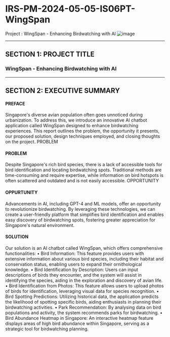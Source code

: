 # IRS-PM-2024-05-05-IS06PT-WingSpan
Project : WingSpan - Enhancing Birdwatching with AI
![image](https://github.com/jithinkrn/IRS-PM-2024-01-13-IS06PT-GRP-WingSpan/assets/55784578/81de524c-7a63-4449-8c76-d041e2017ea5)

------------
## SECTION 1: PROJECT TITLE
### WingSpan - Enhancing Birdwatching with AI 

------------


## SECTION 2: EXECUTIVE SUMMARY
#### PREFACE
Singapore's diverse avian population often goes unnoticed during urbanization. To address this, we introduce an innovative AI chatbot application called WingSpan designed to enhance birdwatching experiences. This report outlines the problem, the opportunity it presents, our proposed solution, design techniques employed, and closing thoughts on the project. PROBLEM

#### PROBLEM
Despite Singapore's rich bird species, there is a lack of accessible tools for bird identification and locating birdwatching spots. Traditional methods are time-consuming and require expertise, while information on bird hotspots is often scattered and outdated and is not easily accessible. OPPORTUNITY

#### OPPURTUNITY
Advancements in AI, including GPT-4 and ML models, offer an opportunity to revolutionize birdwatching. By leveraging these technologies, we can create a user-friendly platform that simplifies bird identification and enables easy discovery of birdwatching spots, fostering greater appreciation for Singapore's natural environment.

#### SOLUTION
Our solution is an AI chatbot called WingSpan, which offers comprehensive functionalities:
• Bird Information: This feature provides users with extensive information about various bird species, including their habitat and conservation status, enabling users to expand their ornithological knowledge.
• Bird Identification by Description: Users can input descriptions of birds they encounter, and the system will assist in identifying the species, aiding in the exploration and discovery of avian life.
• Bird Identification from Photos: This feature allows users to upload photos of birds for identification, leveraging visual data for species recognition. 
• Bird Spotting Predictions: Utilizing historical data, the application predicts the likelihood of spotting specific birds, aiding enthusiasts in planning their birdwatching activities.
• Park Recommendation: By analysing data on bird populations and activity, the system recommends parks for birdwatching.
• Bird Abundance Heatmap in Singapore: An interactive heatmap feature displays areas of high bird abundance within Singapore, serving as a strategic tool for birdwatching planning.
